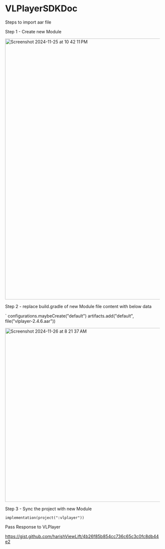 # VLPlayerSDKDoc

Steps to import aar file 

Step 1 - Create new Module

<img width="851" alt="Screenshot 2024-11-25 at 10 42 11 PM" src="https://github.com/user-attachments/assets/0e50a7a0-36b1-4e94-a176-216eadc1f866">

Step 2 - replace build.gradle of new Module file content with below data

`
configurations.maybeCreate("default")
artifacts.add("default", file("vlplayer-2.4.6.aar"))

<img width="567" alt="Screenshot 2024-11-26 at 8 21 37 AM" src="https://github.com/user-attachments/assets/a216b37d-42bf-4487-b745-801c9316b585">

Step 3 - Sync the project with new Module 

`
implementation(project(":vlplayer"))
`

Pass Response to VLPlayer

https://gist.github.com/harishViewLift/4b26f85b854cc736c65c3c0fc8db44e2


